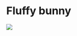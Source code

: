 # Fluffy bunny 
<img src="https://github.com/kayles-bit/kayles-bit.github.io/blob/main/shirt%20aesthetic.jpg.avif">
